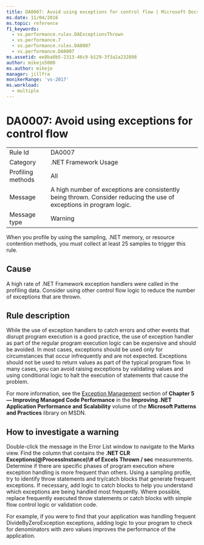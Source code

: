 ```yaml
---
title: DA0007: Avoid using exceptions for control flow | Microsoft Docs
ms.date: 11/04/2016
ms.topic: reference
f1_keywords: 
  - vs.performance.rules.DAExceptionsThrown
  - vs.performance.7
  - vs.performance.rules.DA0007
  - vs.performance.DA0007
ms.assetid: ee8ba8b5-2313-46c9-b129-3f3a2a232898
author: mikejo5000
ms.author: mikejo
manager: jillfra
monikerRange: 'vs-2017'
ms.workload: 
  - multiple
---
```

# DA0007: Avoid using exceptions for control flow

|||
|-|-|
|Rule Id|DA0007|
|Category|.NET Framework Usage|
|Profiling methods|All|
|Message|A high number of exceptions are consistently being thrown. Consider reducing the use of exceptions in program logic.|
|Message type|Warning|

 When you profile by using the sampling, .NET memory, or resource contention methods, you must collect at least 25 samples to trigger this rule.

## Cause
 A high rate of .NET Framework exception handlers were called in the profiling data. Consider using other control flow logic to reduce the number of exceptions that are thrown.

## Rule description
 While the use of exception handlers to catch errors and other events that disrupt program execution is a good practice, the use of exception handler as part of the regular program execution logic can be expensive and should be avoided. In most cases, exceptions should be used only for circumstances that occur infrequently and are not expected. Exceptions should not be used to return values as part of the typical program flow. In many cases, you can avoid raising exceptions by validating values and using conditional logic to halt the execution of statements that cause the problem.

 For more information, see the [Exception Management](/previous-versions/msp-n-p/ff647790(v=pandp.10)#exception-management) section of **Chapter 5 — Improving Managed Code Performance** in the **Improving .NET Application Performance and Scalability** volume of the **Microsoft Patterns and Practices** library on MSDN.

## How to investigate a warning
 Double-click the message in the Error List window to navigate to the Marks view. Find the column that contains the **.NET CLR Exceptions(@ProcessInstance)\\# of Excels Thrown / sec** measurements. Determine if there are specific phases of program execution where exception handling is more frequent than others. Using a sampling profile, try to identify throw statements and try/catch blocks that generate frequent exceptions. If necessary, add logic to catch blocks to help you understand which exceptions are being handled most frequently. Where possible, replace frequently executed throw statements or catch blocks with simple flow control logic or validation code.

 For example, if you were to find that your application was handling frequent DivideByZeroException exceptions, adding logic to your program to check for denominators with zero values improves the performance of the application.
